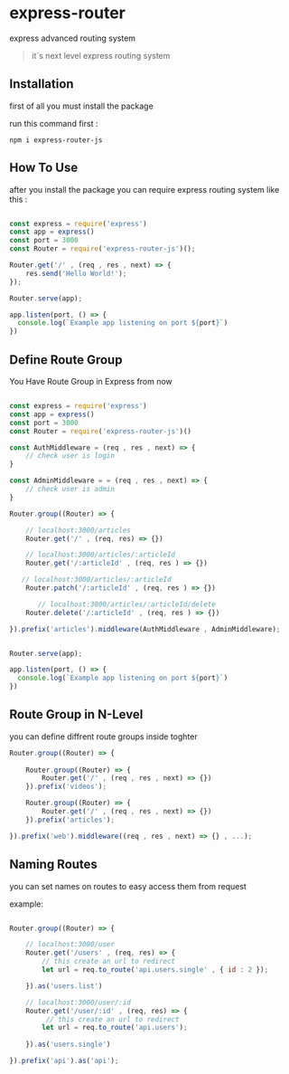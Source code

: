 # express-router
express advanced routing system

> it`s next level express routing system

## Installation

first of all you must install the package

run this command first : 
```
npm i express-router-js
```

## How To Use

after you install the package you can require express routing system like this :
```js

const express = require('express')
const app = express()
const port = 3000
const Router = require('express-router-js')();

Router.get('/' , (req , res , next) => {
    res.send('Hello World!');
});

Router.serve(app);

app.listen(port, () => {
  console.log(`Example app listening on port ${port}`)
})
```
## Define Route Group

You Have Route Group in Express from now

```js

const express = require('express')
const app = express()
const port = 3000
const Router = require('express-router-js')()

const AuthMiddleware = (req , res , next) => {
    // check user is login
}

const AdminMiddleware = = (req , res , next) => {
    // check user is admin
}

Router.group((Router) => {

    // localhost:3000/articles
    Router.get('/' , (req, res) => {}) 

    // localhost:3000/articles/:articleId
    Router.get('/:articleId' , (req, res ) => {})

   // localhost:3000/articles/:articleId
    Router.patch('/:articleId' , (req, res ) => {})

       // localhost:3000/articles/:articleId/delete
    Router.delete('/:articleId' , (req, res ) => {})

}).prefix('articles').middleware(AuthMiddleware , AdminMiddleware);


Router.serve(app);

app.listen(port, () => {
  console.log(`Example app listening on port ${port}`)
})
```


## Route Group in N-Level

you can define diffrent route groups inside toghter

```js
Router.group((Router) => {
    
    Router.group((Router) => {
        Router.get('/' , (req , res , next) => {})
    }).prefix('videos');

    Router.group((Router) => {
        Router.get('/' , (req , res , next) => {})
    }).prefix('articles');

}).prefix('web').middleware((req , res , next) => {} , ...);
```

## Naming Routes

you can set names on routes to easy access them from request

example:

```js 

Router.group((Router) => {

    // localhost:3000/user
    Router.get('/users' , (req, res) => {
        // this create an url to redirect
        let url = req.to_route('api.users.single' , { id : 2 });

    }).as('users.list')

    // localhost:3000/user/:id
    Router.get('/user/:id' , (req, res) => {
         // this create an url to redirect
        let url = req.to_route('api.users');
        
    }).as('users.single')

}).prefix('api').as('api');

```


